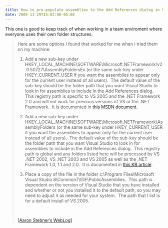 ```yaml
---
title: How to pre-populate assemblies to the Add References dialog in Visual Studio 2005
date: 2005-11-29T15:02:00-05:00
---
```

This one is good to keep track of when working in a team enviroment where everyone uses their own folder structures.

> Here are some options I found that worked for me when I tried them on my machine:
> 
> </p> 
> 
>   1. Add a new sub-key under HKEY\_LOCAL\_MACHINE\SOFTWARE\Microsoft\.NETFramework\v2.0.50727\AssemblyFoldersEx (or the same sub-key under HKEY\_CURRENT\_USER if you want the assemblies to appear only for the current user instead of all users).  The default value of the sub-key should be the folder path that you want Visual Studio to look in for assemblies to include in the Add References dialog.  This registry path is specific to VS 2005 and the .NET Framework 2.0 and will not work for previous versions of VS or the .NET Framework.  It is documented in [this MSDN document](http://msdn2.microsoft.com/en-us/library/ftcwa60a.aspx).
> 
> 
>   2. Add a new sub-key under HKEY\_LOCAL\_MACHINE\SOFTWARE\Microsoft\.NETFramework\AssemblyFolders (or the same sub-key under HKEY\_CURRENT\_USER if you want the assemblies to appear only for the current user instead of all users).  The default value of the sub-key should be the folder path that you want Visual Studio to look in for assemblies to include in the Add References dialog.  This registry path is global and any folders listed here will be processed by VS .NET 2002, VS .NET 2003 and VS 2005 as well as the .NET Framework 1.0, 1.1 and 2.0.  It is documented in [this KB article](http://support.microsoft.com/Default.aspx?kbid=306149).
> 
> 
>   3. Place a copy of the file in the folder c:\Program Files\Microsoft Visual Studio 8\Common7\IDE\PublicAssemblies.  This path is dependent on the version of Visual Studio that you have installed and whether or not you installed it to the default path, so you may need to adjust it as needed for your system.  The path that I list is for a default install of VS 2005.
> 
> 
> 
>  
> 
> [[Aaron Stebner&#8217;s WebLog]](http://blogs.msdn.com/astebner/archive/2005/11/28/497693.aspx "Adding assemblies to the Add References dialog in Visual Studio 2005")
